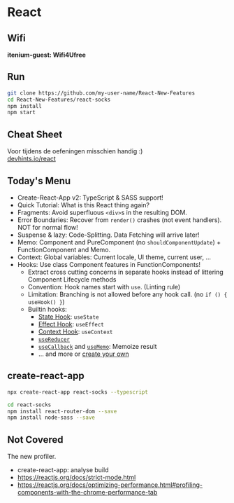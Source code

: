 React
=====

## Wifi

**itenium-guest: Wifi4Ufree**


## Run

```bash
git clone https://github.com/my-user-name/React-New-Features
cd React-New-Features/react-socks
npm install
npm start
```

## Cheat Sheet

Voor tijdens de oefeningen misschien handig :)  
[devhints.io/react](https://devhints.io/react)


## Today's Menu

- Create-React-App v2: TypeScript & SASS support!
- Quick Tutorial: What is this React thing again?
- Fragments: Avoid superfluous `<div>`s in the resulting DOM.
- Error Boundaries: Recover from `render()` crashes (not event handlers). NOT for normal flow!
- Suspense & lazy: Code-Splitting. Data Fetching will arrive later!
- Memo: Component and PureComponent (no `shouldComponentUpdate`) + FunctionComponent and Memo.
- Context: Global variables: Current locale, UI theme, current user, ...
- Hooks: Use class Component features in FunctionComponents!
    - Extract cross cutting concerns in separate hooks instead of littering Component Lifecycle methods
    - Convention: Hook names start with `use`. (Linting rule)
    - Limitation: Branching is not allowed before any hook call. (no `if () { useHook() }`)
    - Builtin hooks:
        - [State Hook](https://reactjs.org/docs/hooks-state.html): `useState`
        - [Effect Hook](https://reactjs.org/docs/hooks-effect.html): `useEffect`
        - [Context Hook](https://reactjs.org/docs/hooks-reference.html#usecontext): `useContext`
        - [`useReducer`](https://reactjs.org/docs/hooks-reference.html#usereducer)
        - [`useCallback`](https://reactjs.org/docs/hooks-reference.html#usecallback) and [`useMemo`](https://reactjs.org/docs/hooks-reference.html#usememo): Memoize result
        - ... and more or [create your own](https://reactjs.org/docs/hooks-custom.html)



## create-react-app

```bash
npx create-react-app react-socks --typescript

cd react-socks
npm install react-router-dom --save
npm install node-sass --save
```


## Not Covered

The new profiler.

- create-react-app: analyse build
- https://reactjs.org/docs/strict-mode.html
- https://reactjs.org/docs/optimizing-performance.html#profiling-components-with-the-chrome-performance-tab
